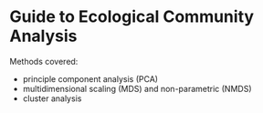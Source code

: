 # Guide to Ecological Community Analysis

Methods covered:

- principle component analysis (PCA)
- multidimensional scaling (MDS) and non-parametric (NMDS)
- cluster analysis
